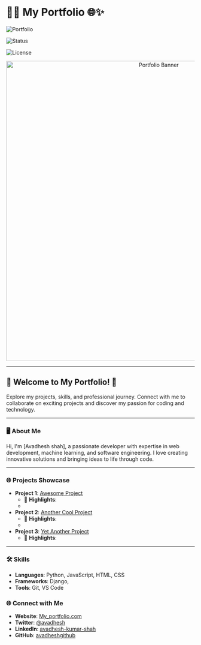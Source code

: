 # 🌟💼 My Portfolio 🌐✨

![Portfolio](https://img.shields.io/badge/Portfolio-Website-brightgreen?style=for-the-badge&logo=internet-explorer)

![Status](https://img.shields.io/badge/Status-Live-green?style=for-the-badge)

![License](https://img.shields.io/badge/License-MIT-yellow?style=for-the-badge)

<div align="center">
  <img src="https://via.placeholder.com/800x400?text=My_+Portfolio" alt="Portfolio Banner" width="800"/>
</div>

---

## 🌟 Welcome to My  Portfolio! 🎉

Explore my projects, skills, and professional journey. Connect with me to collaborate on exciting projects and discover my passion for coding and technology.

---

### 🖥️ About Me
Hi, I'm [Avadhesh shah], a passionate developer with expertise in web development, machine learning, and software engineering. I love creating innovative solutions and bringing ideas to life through code.

---

### 🌐 Projects Showcase

- **Project 1**: [Awesome Project](https://github.com/yourusername/project1)
  - 🌟 **Highlights**:
  - 
- **Project 2**: [Another Cool Project](https://github.com/yourusername/project2)
  - 🌟 **Highlights**:
  - 
- **Project 3**: [Yet Another Project](https://github.com/yourusername/project3)
  - 🌟 **Highlights**: 
---

### 🛠️ Skills
- **Languages**: Python, JavaScript, HTML, CSS
- **Frameworks**: Django,
- **Tools**: Git, VS Code


### 🌐 Connect with Me
- **Website**: [My_portfolio.com](https://My_Portfolio.com)
- **Twitter**: [@avadhesh](https://twitter.com/avadhesh/)
- **LinkedIn**: [avadhesh-kumar-shah](https://linkedin.com/in/avadhesh-kumar-shah)
- **GitHub**: [avadheshgithub](https://github.com/avadheshgithub/)



